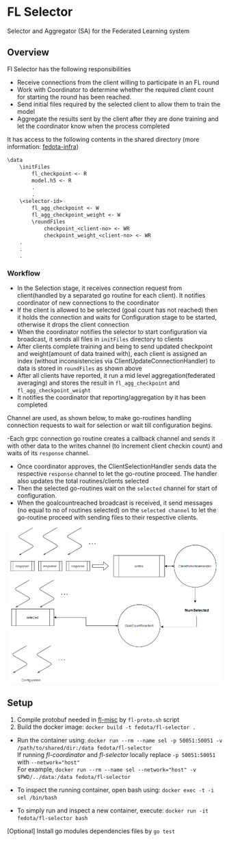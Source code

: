 # FL Selector
Selector and Aggregator (SA) for the Federated Learning system

## Overview
Fl Selector has the following responsibilities
- Receive connections from the client willing to participate in an FL round
- Work with Coordinator to determine whether the required client count for starting the round has been reached.
- Send initial files required by the selected client to allow them to train the model 
- Aggregate the results sent by the client after they are done training and let the coordinator know when the process completed

It has access to the following contents in the shared directory (more information: [fedota-infra](https://github.com/fedota/fedota-infra))
```
\data 
	\initFiles
		fl_checkpoint <- R
		model.h5 <- R
		.
		.
	\<selector-id>
		fl_agg_checkpoint <- W
		fl_agg_checkpoint_weight <- W
		\roundFiles
			checkpoint_<client-no> <- WR
			checkpoint_weight_<client-no> <- WR
	.
	.
	.
```

### Workflow
- In the Selection stage, it receives connection request from client(handled by a separated go routine for each client). It notifies coordinator of new connections to the coordinator
- If the client is allowed to be selected (goal count has not reached) then it holds the connection and waits for Configuration stage to be started, otherwise it drops the client connection
- When the coordinator notifies the selector to start configuration via broadcast, it sends all files in `initFiles` directory to clients
- After clients complete training and being to send updated checkpoint and weight(amount of data trained with), each client is assigned an index (without inconsistencies via ClientUpdateConnectionHandler) to data is stored in `roundFiles` as shown above
- After all clients have reported, it run a mid level aggregation(federated averaging) and stores the result in `fl_agg_checkpoint` and `fl_agg_checkpoint_weight`
- It notifies the coordinator that reporting/aggregation by it has been completed

Channel are used, as shown below, to make go-routines handling connection requests to wait for selection or wait till configuration begins. 

-Each grpc connection go routine creates a callback channel and sends it with other data to the writes channel (to increment client checkin count) and waits of its `response` channel. 
- Once coordinator approves, the ClientSelectionHandler sends data the respective `response` channel to let the go-routine proceed. The handler also updates the total routines/clients selected
- Then the selected go-routines wait on the `selected` channel for start of configuration. 
- When the goalcountreached broadcast is received, it send messages (no equal to no of routines selected) on the `selected channel` to let the go-routine proceed with sending files to their respective clients. 

<img src="images/channels.png" width=600>

## Setup 
1. Compile protobuf needed in [fl-misc](https://github.com/fedota/fl-misc) by `fl-proto.sh` script
2. Build the docker image:
	`docker build -t fedota/fl-selector .`

- Run the container using:
`docker run --rm --name sel -p 50051:50051 -v /path/to/shared/dir:/data fedota/fl-selector` \
If running *fl-coordinator* and *fl-selector* locally replace `-p 50051:50051` with `--network="host"`\
For example, `docker run --rm --name sel --network="host" -v $PWD/../data:/data fedota/fl-selector` 

- To inspect the running container, open bash using:
`docker exec -t -i sel /bin/bash`

- To simply run and inspect a new container, execute:
`docker run -it fedota/fl-selector bash`

[Optional] Install go modules dependencies files by `go test`